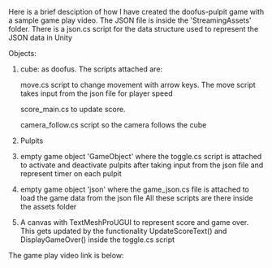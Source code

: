 Here is a brief desciption of how I have created the doofus-pulpit game with a sample game play video.
The JSON file is inside the 'StreamingAssets' folder.
There is a json.cs script for the data structure used to represent the JSON data in Unity

Objects:
1. cube: as doofus. The scripts attached are:
   
	move.cs script to change movement with arrow keys. The move script takes input from the json file for player speed

	score_main.cs to update score.

	camera_follow.cs script so the camera follows the cube

3. Pulpits

4. empty game object 'GameObject' where the toggle.cs script is attached to activate and deactivate pulpits after taking input from the json file and 
represent timer on each pulpit

5. empty game object 'json' where the game_json.cs file is attached to load the game data from the json file
All these scripts are there inside the assets folder

6. A canvas with TextMeshProUGUI to represent score and game over. This gets updated by the functionality UpdateScoreText() and DisplayGameOver()
inside the toggle.cs script

The game play video link is below:

